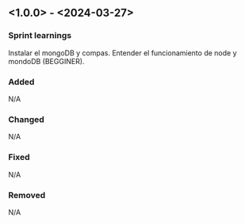 ## <1.0.0> - <2024-03-27>

### Sprint learnings

Instalar el mongoDB y compas.
Entender el funcionamiento de node y mondoDB (BEGGINER).


### Added

N/A

### Changed

N/A

### Fixed

N/A

### Removed

N/A

